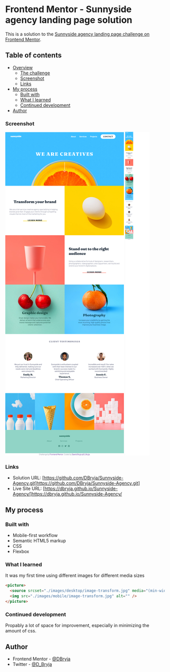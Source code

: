 # Frontend Mentor - Sunnyside agency landing page solution

This is a solution to the [Sunnyside agency landing page challenge on Frontend Mentor](https://www.frontendmentor.io/challenges/sunnyside-agency-landing-page-7yVs3B6ef).

## Table of contents

- [Overview](#overview)
  - [The challenge](#the-challenge)
  - [Screenshot](#screenshot)
  - [Links](#links)
- [My process](#my-process)
  - [Built with](#built-with)
  - [What I learned](#what-i-learned)
  - [Continued development](#continued-development)
- [Author](#author)

### Screenshot

![](./DBryja_SunnysideAgency_Desktop.png)
![](./DBryja_SunnysideAgency_Mobile.png)

### Links

- Solution URL: [https://github.com/DBryja/Sunnyside-Agency.git]https://github.com/DBryja/Sunnyside-Agency.git]
- Live Site URL: [https://dbryja.github.io/Sunnyside-Agency/]https://dbryja.github.io/Sunnyside-Agency/

## My process

### Built with

- Mobile-first workflow
- Semantic HTML5 markup
- CSS
- Flexbox

### What I learned

It was my first time using different images for different media sizes

```html
<picture>
  <source srcset="./images/desktop/image-transform.jpg" media="(min-width: 768px)" />
  <img src="./images/mobile/image-transform.jpg" alt="" />
</picture>
```

### Continued development

Propably a lot of space for improvement, especially in minimizing the amount of css.

## Author

- Frontend Mentor - [@DBryja](https://www.frontendmentor.io/profile/DBryja)
- Twitter - [@D_Bryja](https://www.twitter.com/D_Bryja)

